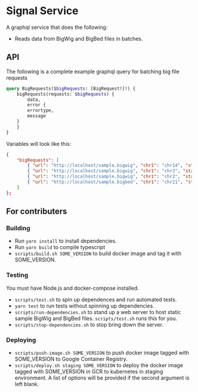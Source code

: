 # Signal Service
A graphql service that does the following:
* Reads data from BigWig and BigBed files in batches.

## API
The following is a complete example graphql query for batching big file requests
```graphql
query BigRequests($bigRequests: [BigRequest!]!) {
    bigRequests(requests: $bigRequests) {
        data,
        error {
	    errortype,
	    message
	}
    }
}
```
Variables will look like this:
```json
{
    "bigRequests": [
        { "url": "http://localhost/sample.bigwig", "chr1": "chr14", "start": 19485000, "end": 20000100 },
        { "url": "http://localhost/sample.bigwig", "chr1": "chr2", "start": 0, "chr2": "chr6", "end": 1000, "zoomLevel": 100 },
        { "url": "http://localhost/sample.bigwig", "chr1": "chr2", "start": 0, "end": 1000000, "zoomLevel": 1000, "onePerPixel": true },
        { "url": "http://localhost/sample.bigbed", "chr1": "chr21", "start": 10000000, "chr2": "chr21", "end": 20000000 }
    ]
};
```

## For contributers

### Building
* Run `yarn install` to install dependencies.
* Run `yarn build` to compile typescript
* `scripts/build.sh SOME_VERSION` to build docker image and tag it with SOME_VERSION.

### Testing
You must have Node.js and docker-compose installed. 
* `scripts/test.sh` to spin up dependences and run automated tests.
* `yarn test` to run tests without spinning up dependencies.
* `scripts/run-dependencies.sh` to stand up a web server to host static sample BigWig and BigBed files. `scripts/test.sh` runs this for you.
* `scripts/stop-dependencies.sh` to stop bring down the server.

### Deploying
* `scripts/push-image.sh SOME_VERSION` to push docker image tagged with SOME_VERSION to Google Container Registry.
* `scripts/deploy.sh staging SOME_VERSION` to deploy the docker image tagged with SOME_VERSION in GCR to kubernetes in staging environment. 
A list of options will be provided if the second argument is left blank.